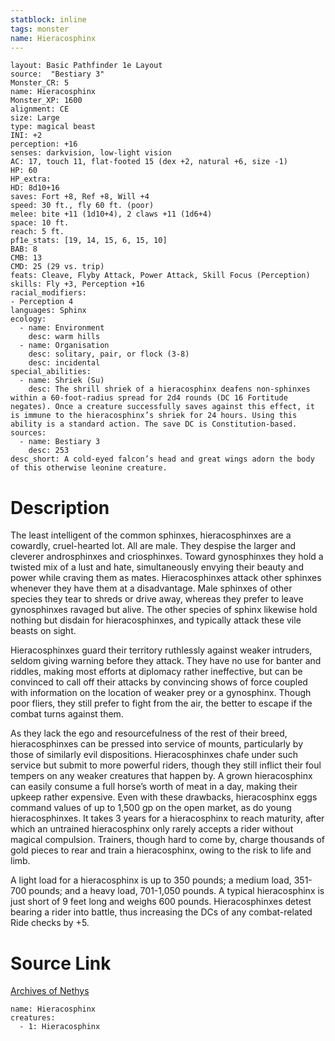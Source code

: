 ```yaml
---
statblock: inline
tags: monster
name: Hieracosphinx
---
```

```statblock
layout: Basic Pathfinder 1e Layout
source:  "Bestiary 3"
Monster_CR: 5
name: Hieracosphinx
Monster_XP: 1600
alignment: CE
size: Large
type: magical beast
INI: +2
perception: +16
senses: darkvision, low-light vision
AC: 17, touch 11, flat-footed 15 (dex +2, natural +6, size -1)
HP: 60
HP_extra: 
HD: 8d10+16
saves: Fort +8, Ref +8, Will +4
speed: 30 ft., fly 60 ft. (poor)
melee: bite +11 (1d10+4), 2 claws +11 (1d6+4)
space: 10 ft.
reach: 5 ft.
pf1e_stats: [19, 14, 15, 6, 15, 10]
BAB: 8
CMB: 13
CMD: 25 (29 vs. trip)
feats: Cleave, Flyby Attack, Power Attack, Skill Focus (Perception)
skills: Fly +3, Perception +16
racial_modifiers:
- Perception 4
languages: Sphinx
ecology:
  - name: Environment
    desc: warm hills
  - name: Organisation
    desc: solitary, pair, or flock (3-8)
    desc: incidental
special_abilities:
  - name: Shriek (Su)
    desc: The shrill shriek of a hieracosphinx deafens non-sphinxes within a 60-foot-radius spread for 2d4 rounds (DC 16 Fortitude negates). Once a creature successfully saves against this effect, it is immune to the hieracosphinx’s shriek for 24 hours. Using this ability is a standard action. The save DC is Constitution-based.
sources:
  - name: Bestiary 3
    desc: 253
desc_short: A cold-eyed falcon’s head and great wings adorn the body of this otherwise leonine creature.
```
# Description
The least intelligent of the common sphinxes, hieracosphinxes are a cowardly, cruel-hearted lot. All are male. They despise the larger and cleverer androsphinxes and criosphinxes. Toward gynosphinxes they hold a twisted mix of a lust and hate, simultaneously envying their beauty and power while craving them as mates. Hieracosphinxes attack other sphinxes whenever they have them at a disadvantage. Male sphinxes of other species they tear to shreds or drive away, whereas they prefer to leave gynosphinxes ravaged but alive. The other species of sphinx likewise hold nothing but disdain for hieracosphinxes, and typically attack these vile beasts on sight.

Hieracosphinxes guard their territory ruthlessly against weaker intruders, seldom giving warning before they attack. They have no use for banter and riddles, making most efforts at diplomacy rather ineffective, but can be convinced to call off their attacks by convincing shows of force coupled with information on the location of weaker prey or a gynosphinx. Though poor fliers, they still prefer to fight from the air, the better to escape if the combat turns against them.

As they lack the ego and resourcefulness of the rest of their breed, hieracosphinxes can be pressed into service of mounts, particularly by those of similarly evil dispositions. Hieracosphinxes chafe under such service but submit to more powerful riders, though they still inflict their foul tempers on any weaker creatures that happen by. A grown hieracosphinx can easily consume a full horse’s worth of meat in a day, making their upkeep rather expensive. Even with these drawbacks, hieracosphinx eggs command values of up to 1,500 gp on the open market, as do young hieracosphinxes. It takes 3 years for a hieracosphinx to reach maturity, after which an untrained hieracosphinx only rarely accepts a rider without magical compulsion. Trainers, though hard to come by, charge thousands of gold pieces to rear and train a hieracosphinx, owing to the risk to life and limb.

A light load for a hieracosphinx is up to 350 pounds; a medium load, 351-700 pounds; and a heavy load, 701-1,050 pounds. A typical hieracosphinx is just short of 9 feet long and weighs 600 pounds. Hieracosphinxes detest bearing a rider into battle, thus increasing the DCs of any combat-related Ride checks by +5.
# Source Link
[Archives of Nethys](https://aonprd.com/MonsterDisplay.aspx?ItemName=Hieracosphinx)
```encounter-table
name: Hieracosphinx
creatures:
  - 1: Hieracosphinx
```

